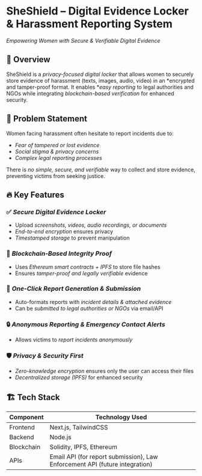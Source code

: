 # SheShield – Digital Evidence Locker & Harassment Reporting System  
*Empowering Women with Secure & Verifiable Digital Evidence*  

## 🚀 Overview  
SheShield is a *privacy-focused digital locker* that allows women to securely store evidence of harassment (texts, images, audio, video) in an *encrypted and tamper-proof format. It enables **easy reporting* to legal authorities and NGOs while integrating *blockchain-based verification* for enhanced security.  

## 🎯 Problem Statement  
Women facing harassment often hesitate to report incidents due to:  
- *Fear of tampered or lost evidence*  
- *Social stigma & privacy concerns*  
- *Complex legal reporting processes*  

There is *no simple, secure, and verifiable* way to collect and store evidence, preventing victims from seeking justice.  

## 🔥 Key Features  
### ✅ *Secure Digital Evidence Locker*  
- Upload *screenshots, videos, audio recordings, or documents*  
- *End-to-end encryption* ensures privacy  
- *Timestamped storage* to prevent manipulation  

### 🔗 *Blockchain-Based Integrity Proof* 
- Uses *Ethereum smart contracts + IPFS* to store file hashes  
- Ensures *tamper-proof and legally verifiable* evidence  

### 📝 *One-Click Report Generation & Submission*  
- Auto-formats reports with *incident details & attached evidence*  
- Can be *submitted to legal authorities or NGOs* via email/API  

### 🔒 *Anonymous Reporting & Emergency Contact Alerts*  
- Allows victims to *report incidents anonymously*  


### 🛡️ *Privacy & Security First*  
- *Zero-knowledge encryption* ensures only the user can access their files  
- *Decentralized storage (IPFS)* for enhanced security  

## 🏗️ Tech Stack  
| Component  | Technology Used |
|------------|----------------|
| Frontend   | Next.js, TailwindCSS |
| Backend    | Node.js |
| Blockchain | Solidity, IPFS, Ethereum |
| APIs       | Email API (for report submission), Law Enforcement API (future integration) |

